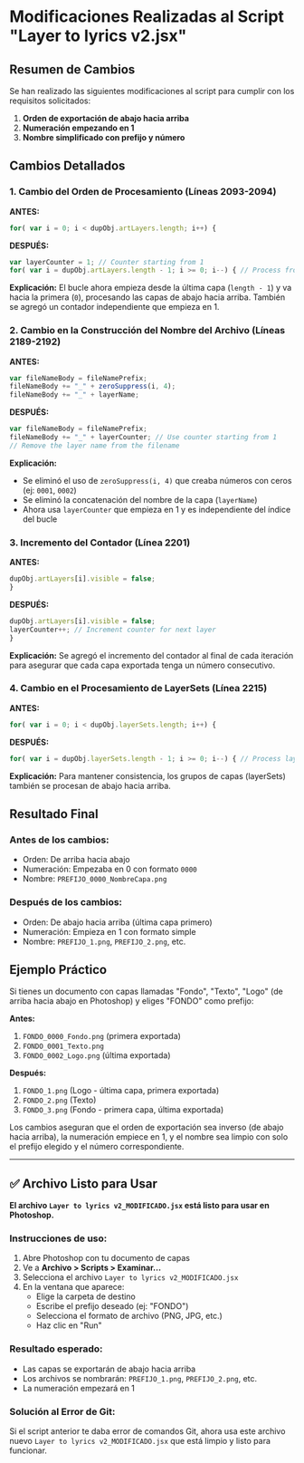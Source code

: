 # Modificaciones Realizadas al Script "Layer to lyrics v2.jsx"

## Resumen de Cambios

Se han realizado las siguientes modificaciones al script para cumplir con los requisitos solicitados:

1. **Orden de exportación de abajo hacia arriba**
2. **Numeración empezando en 1**
3. **Nombre simplificado con prefijo y número**

## Cambios Detallados

### 1. Cambio del Orden de Procesamiento (Líneas 2093-2094)

**ANTES:**
```javascript
for( var i = 0; i < dupObj.artLayers.length; i++) {
```

**DESPUÉS:**
```javascript
var layerCounter = 1; // Counter starting from 1
for( var i = dupObj.artLayers.length - 1; i >= 0; i--) { // Process from bottom to top
```

**Explicación:** El bucle ahora empieza desde la última capa (`length - 1`) y va hacia la primera (`0`), procesando las capas de abajo hacia arriba. También se agregó un contador independiente que empieza en 1.

### 2. Cambio en la Construcción del Nombre del Archivo (Líneas 2189-2192)

**ANTES:**
```javascript
var fileNameBody = fileNamePrefix;
fileNameBody += "_" + zeroSuppress(i, 4);
fileNameBody += "_" + layerName;
```

**DESPUÉS:**
```javascript
var fileNameBody = fileNamePrefix;
fileNameBody += "_" + layerCounter; // Use counter starting from 1
// Remove the layer name from the filename
```

**Explicación:** 
- Se eliminó el uso de `zeroSuppress(i, 4)` que creaba números con ceros (ej: `0001`, `0002`)
- Se eliminó la concatenación del nombre de la capa (`layerName`)
- Ahora usa `layerCounter` que empieza en 1 y es independiente del índice del bucle

### 3. Incremento del Contador (Línea 2201)

**ANTES:**
```javascript
dupObj.artLayers[i].visible = false;
}
```

**DESPUÉS:**
```javascript
dupObj.artLayers[i].visible = false;
layerCounter++; // Increment counter for next layer
}
```

**Explicación:** Se agregó el incremento del contador al final de cada iteración para asegurar que cada capa exportada tenga un número consecutivo.

### 4. Cambio en el Procesamiento de LayerSets (Línea 2215)

**ANTES:**
```javascript
for( var i = 0; i < dupObj.layerSets.length; i++) {
```

**DESPUÉS:**
```javascript
for( var i = dupObj.layerSets.length - 1; i >= 0; i--) { // Process layer sets from bottom to top
```

**Explicación:** Para mantener consistencia, los grupos de capas (layerSets) también se procesan de abajo hacia arriba.

## Resultado Final

### Antes de los cambios:
- Orden: De arriba hacia abajo
- Numeración: Empezaba en 0 con formato `0000`
- Nombre: `PREFIJO_0000_NombreCapa.png`

### Después de los cambios:
- Orden: De abajo hacia arriba (última capa primero)
- Numeración: Empieza en 1 con formato simple
- Nombre: `PREFIJO_1.png`, `PREFIJO_2.png`, etc.

## Ejemplo Práctico

Si tienes un documento con capas llamadas "Fondo", "Texto", "Logo" (de arriba hacia abajo en Photoshop) y eliges "FONDO" como prefijo:

**Antes:**
1. `FONDO_0000_Fondo.png` (primera exportada)
2. `FONDO_0001_Texto.png` 
3. `FONDO_0002_Logo.png` (última exportada)

**Después:**
1. `FONDO_1.png` (Logo - última capa, primera exportada)
2. `FONDO_2.png` (Texto)
3. `FONDO_3.png` (Fondo - primera capa, última exportada)

Los cambios aseguran que el orden de exportación sea inverso (de abajo hacia arriba), la numeración empiece en 1, y el nombre sea limpio con solo el prefijo elegido y el número correspondiente.

---

## ✅ Archivo Listo para Usar

**El archivo `Layer to lyrics v2_MODIFICADO.jsx` está listo para usar en Photoshop.**

### Instrucciones de uso:
1. Abre Photoshop con tu documento de capas
2. Ve a **Archivo > Scripts > Examinar...**
3. Selecciona el archivo `Layer to lyrics v2_MODIFICADO.jsx`
4. En la ventana que aparece:
   - Elige la carpeta de destino
   - Escribe el prefijo deseado (ej: "FONDO")
   - Selecciona el formato de archivo (PNG, JPG, etc.)
   - Haz clic en "Run"

### Resultado esperado:
- Las capas se exportarán de abajo hacia arriba
- Los archivos se nombrarán: `PREFIJO_1.png`, `PREFIJO_2.png`, etc.
- La numeración empezará en 1

### Solución al Error de Git:
Si el script anterior te daba error de comandos Git, ahora usa este archivo nuevo `Layer to lyrics v2_MODIFICADO.jsx` que está limpio y listo para funcionar.